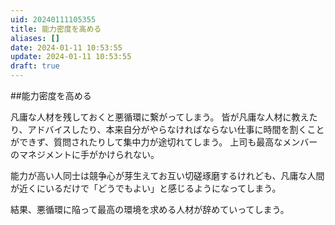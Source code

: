 ```yaml
---
uid: 20240111105355
title: 能力密度を高める
aliases: []
date: 2024-01-11 10:53:55
update: 2024-01-11 10:53:55
draft: true
---
```


##能力密度を高める

凡庸な人材を残しておくと悪循環に繋がってしまう。
皆が凡庸な人材に教えたり、アドバイスしたり、本来自分がやらなければならない仕事に時間を割くことができず、質問されたりして集中力が途切れてしまう。
上司も最高なメンバーのマネジメントに手がかけられない。


能力が高い人同士は競争心が芽生えてお互い切磋琢磨するけれども、凡庸な人間が近くにいるだけで「どうでもよい」と感じるようになってしまう。

結果、悪循環に陥って最高の環境を求める人材が辞めていってしまう。



[^norules]: https://www.notion.so/9e84568dfddd4f328a781995619d895c/ NO RULES: 世界一「自由」な会社、NETFLIX NETFLIX and the Cultu, p36, リード ヘイスティングス, 日経BP日本経済新聞出版本部, 2020/10/01
